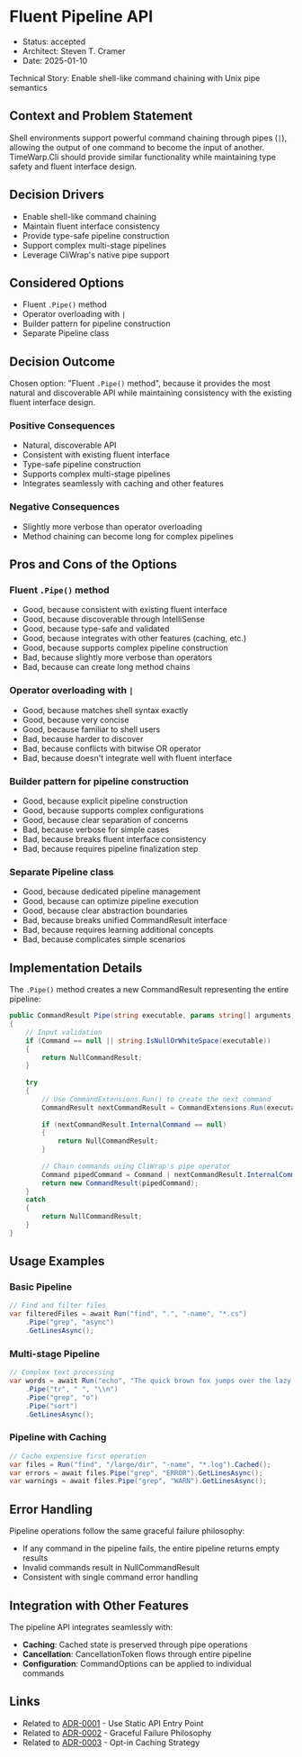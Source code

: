 # Fluent Pipeline API

* Status: accepted
* Architect: Steven T. Cramer
* Date: 2025-01-10

Technical Story: Enable shell-like command chaining with Unix pipe semantics

## Context and Problem Statement

Shell environments support powerful command chaining through pipes (`|`), allowing the output of one command to become the input of another. TimeWarp.Cli should provide similar functionality while maintaining type safety and fluent interface design.

## Decision Drivers

* Enable shell-like command chaining
* Maintain fluent interface consistency
* Provide type-safe pipeline construction
* Support complex multi-stage pipelines
* Leverage CliWrap's native pipe support

## Considered Options

* Fluent `.Pipe()` method
* Operator overloading with `|`
* Builder pattern for pipeline construction
* Separate Pipeline class

## Decision Outcome

Chosen option: "Fluent `.Pipe()` method", because it provides the most natural and discoverable API while maintaining consistency with the existing fluent interface design.

### Positive Consequences

* Natural, discoverable API
* Consistent with existing fluent interface
* Type-safe pipeline construction
* Supports complex multi-stage pipelines
* Integrates seamlessly with caching and other features

### Negative Consequences

* Slightly more verbose than operator overloading
* Method chaining can become long for complex pipelines

## Pros and Cons of the Options

### Fluent `.Pipe()` method

* Good, because consistent with existing fluent interface
* Good, because discoverable through IntelliSense
* Good, because type-safe and validated
* Good, because integrates with other features (caching, etc.)
* Good, because supports complex pipeline construction
* Bad, because slightly more verbose than operators
* Bad, because can create long method chains

### Operator overloading with `|`

* Good, because matches shell syntax exactly
* Good, because very concise
* Good, because familiar to shell users
* Bad, because harder to discover
* Bad, because conflicts with bitwise OR operator
* Bad, because doesn't integrate well with fluent interface

### Builder pattern for pipeline construction

* Good, because explicit pipeline construction
* Good, because supports complex configurations
* Good, because clear separation of concerns
* Bad, because verbose for simple cases
* Bad, because breaks fluent interface consistency
* Bad, because requires pipeline finalization step

### Separate Pipeline class

* Good, because dedicated pipeline management
* Good, because can optimize pipeline execution
* Good, because clear abstraction boundaries
* Bad, because breaks unified CommandResult interface
* Bad, because requires learning additional concepts
* Bad, because complicates simple scenarios

## Implementation Details

The `.Pipe()` method creates a new CommandResult representing the entire pipeline:

```csharp
public CommandResult Pipe(string executable, params string[] arguments)
{
    // Input validation
    if (Command == null || string.IsNullOrWhiteSpace(executable))
    {
        return NullCommandResult;
    }
    
    try
    {
        // Use CommandExtensions.Run() to create the next command
        CommandResult nextCommandResult = CommandExtensions.Run(executable, arguments);
        
        if (nextCommandResult.InternalCommand == null)
        {
            return NullCommandResult;
        }
        
        // Chain commands using CliWrap's pipe operator
        Command pipedCommand = Command | nextCommandResult.InternalCommand;
        return new CommandResult(pipedCommand);
    }
    catch
    {
        return NullCommandResult;
    }
}
```

## Usage Examples

### Basic Pipeline
```csharp
// Find and filter files
var filteredFiles = await Run("find", ".", "-name", "*.cs")
    .Pipe("grep", "async")
    .GetLinesAsync();
```

### Multi-stage Pipeline
```csharp
// Complex text processing
var words = await Run("echo", "The quick brown fox jumps over the lazy dog")
    .Pipe("tr", " ", "\\n")
    .Pipe("grep", "o")
    .Pipe("sort")
    .GetLinesAsync();
```

### Pipeline with Caching
```csharp
// Cache expensive first operation
var files = Run("find", "/large/dir", "-name", "*.log").Cached();
var errors = await files.Pipe("grep", "ERROR").GetLinesAsync();
var warnings = await files.Pipe("grep", "WARN").GetLinesAsync();
```

## Error Handling

Pipeline operations follow the same graceful failure philosophy:
* If any command in the pipeline fails, the entire pipeline returns empty results
* Invalid commands result in NullCommandResult
* Consistent with single command error handling

## Integration with Other Features

The pipeline API integrates seamlessly with:
* **Caching**: Cached state is preserved through pipe operations
* **Cancellation**: CancellationToken flows through entire pipeline
* **Configuration**: CommandOptions can be applied to individual commands

## Links

* Related to [ADR-0001](0001-use-static-api-entry-point.md) - Use Static API Entry Point
* Related to [ADR-0002](0002-graceful-failure-philosophy.md) - Graceful Failure Philosophy
* Related to [ADR-0003](0003-opt-in-caching-strategy.md) - Opt-in Caching Strategy
